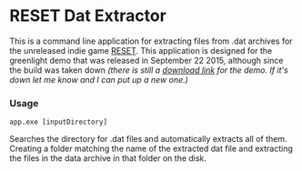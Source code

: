 # RESET Dat Extractor
This is a command line application for extracting files from .dat archives for the unreleased indie game [RESET](https://web.archive.org/web/20220319222636/http://reset-game.net/). This application is designed for the greenlight demo that was released in September 22 2015, although since the build was taken down *(there is still a [download link](http://www.mediafire.com/file/ebx4y2ixaeopnxp/Reset_Greenlight_Demo_0.4.exe/file) for the demo. If it's down let me know and I can put up a new one.)*

### Usage

`app.exe [inputDirectory]`

Searches the directory for .dat files and automatically extracts all of them. Creating a folder matching the name of the extracted dat file and extracting the files in the data archive in that folder on the disk.
